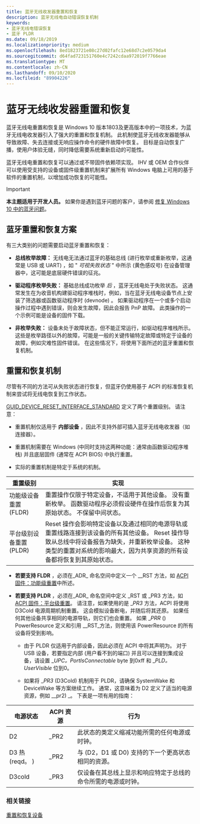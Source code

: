 ```yaml
---
title: 蓝牙无线收发器重置和恢复
description: 蓝牙无线电自动错误恢复机制
keywords:
- 蓝牙无线电错误恢复
- 蓝牙 PLDR
ms.date: 09/18/2019
ms.localizationpriority: medium
ms.openlocfilehash: 8ed1823721e08c27d02fafc12e68d7c2e0579da4
ms.sourcegitcommit: d64fad723151760e4c7242cdaa972019f7766eae
ms.translationtype: MT
ms.contentlocale: zh-CN
ms.lasthandoff: 09/10/2020
ms.locfileid: "89904226"
---
```

# <a name="bluetooth-radio-reset-and-recovery"></a>蓝牙无线收发器重置和恢复

蓝牙无线电重置和恢复是 Windows 10 版本1803及更高版本中的一项技术，为蓝牙无线电收发器引入了强大的重置和恢复机制。 此机制使蓝牙无线收发器能够从导致故障、失去连接或无响应操作命令的硬件故障中恢复。 目标是自动恢复广播，使用户体验无缝，同时降低需要系统重新启动的可能性。

蓝牙无线电重置和恢复可以通过或不带固件依赖项实现。 IHV 或 OEM 合作伙伴可以使用受支持的设备或固件级重置机制来扩展所有 Windows 电脑上可用的基于软件的重置机制，以增加成功恢复的可能性。

> [!IMPORTANT]
> **本主题适用于开发人员。** 如果你是遇到蓝牙问题的客户，请参阅 [修复 Windows 10 中的蓝牙问题](https://support.microsoft.com/help/14169/windows-10-fix-bluetooth-problems)。

## <a name="bluetooth-reset-and-recovery-scenarios"></a>蓝牙重置和恢复方案

有三大类别的问题需要启动蓝牙重置和恢复：

- **总线枚举故障：** 无线电无法通过蓝牙的基础总线 (进行枚举或重新枚举，这通常是 USB 或 UART) ，如 " _可视失败状态_ " 中所示 (黄色感叹号) 在设备管理器中，这可能是底层硬件错误的征兆。

- **驱动程序枚举失败：** 基础总线成功枚举 _后_ ，蓝牙无线电处于失败状态。 这通常发生在为收音机构建驱动程序堆栈时，例如，当在蓝牙无线电设备节点上安装了筛选器或函数驱动程序时 (devnode) 。 如果驱动程序在一个或多个启动操作过程中遇到错误，则会发生故障，因此会报告 PnP 故障。 此类操作的一个示例可能是设备的固件下载。

- **非枚举失败：** 设备未处于故障状态，但不能正常运行，如驱动程序堆栈所示。 这些是枚举路径以外的故障，可能是一般的关键传输特定故障或特定于设备的故障，例如灾难性固件错误。 在这些情况下，将使用下面所述的蓝牙重置和恢复机制。

## <a name="reset-and-recovery-mechanisms"></a>重置和恢复机制

尽管有不同的方法可从失败状态进行恢复，但蓝牙仍使用基于 ACPI 的标准恢复机制来尝试将无线电恢复到工作状态。

[GUID_DEVICE_RESET_INTERFACE_STANDARD](https://docs.microsoft.com/windows-hardware/drivers/kernel/working-with-guid-device-reset-interface-standard) 定义了两个重置级别。 请注意：

- 重置机制仅适用于 **内部设备** ，因此不支持外部可插入蓝牙无线电收发器（如连接器）。

- 重置机制需要在 Windows (中同时支持这两种功能：通常由函数驱动程序堆栈) 并且底层固件 (通常在 ACPI BIOS) 中执行重置。

- 实际的重置机制是特定于系统的机制。

| 重置级别 | 实现 |
| --- | --- |
| 功能级设备重置 (FLDR)  | 重置操作仅限于特定设备，不适用于其他设备。 没有重新枚举。 函数驱动程序必须假设硬件在操作后恢复为其原始状态。  不保留中间状态。
| 平台级别设备重置 (PLDR)  | Reset 操作会影响特定设备以及通过相同的电源导轨或重置线路连接到该设备的所有其他设备。 Reset 操作导致从总线中将设备报告为缺失，并重新枚举设备。 这种类型的重置对系统的影响最大，因为共享资源的所有设备都将恢复到其原始状态。|

- **若要支持 FLDR** ，必须在_ADR_ 命名空间中定义一个 __RST 方法，如 [ACPI 固件：功能级重置](https://docs.microsoft.com/windows-hardware/drivers/kernel/resetting-and-recovering-a-device#acpi-firmware-function-level-reset)中所述。

- **若要支持 PLDR** ，必须在_ADR_ 命名空间中定义 _RST 或 _PR3 方法，如 [ACPI 固件：平台级重置](https://docs.microsoft.com/windows-hardware/drivers/kernel/resetting-and-recovering-a-device#acpi-firmware-platform-level-reset)。 请注意，如果使用的是 __PR3_ 方法，ACPI 将使用 D3Cold 电源周期机制重置。 这会模拟设备断电，并随后将其还原。 如果任何其他设备共享相同的电源导轨，则它们也会重置。 如果 __PRR_ () PowerResource 定义和引用 __RST_方法，则使用该 PowerResource 的所有设备将受到影响。

  - 由于 PLDR 仅适用于内部设备，因此必须在 ACPI 中将其声明为。 对于 USB 设备，若要指定内部 (用户看不到的端口) 并且可以连接到集成设备，请设置 __UPC。PortIsConnectable_ byte 到0xff 和 __PLD。UserVisible_ 位到0。

  - 如果将 __PR3_ (D3Cold) 机制用于 PLDR，请确保 SystemWake 和 DeviceWake 等方案继续工作。 通常，这意味着为 D2 定义了适当的电源资源，例如 __pr2) _。 下表是一项有用的指南：

| 电源状态 | ACPI 资源 | 行为 |  
| --- | --- | --- |  
| D2 | _PR2 | 此状态的类定义缩减功能所需的任何电源或时钟。 |  
| D3 热 (reqd。 )  | _PR2 | 与 (D2，D1 或 D0) 支持的下一个更高状态相同的资源。 |  
| D3cold | _PR3 | 仅设备在其总线上显示和响应特定于总线的命令所需的电源或时钟。|  

### <a name="related-links"></a>相关链接

[重置和恢复设备](https://docs.microsoft.com/windows-hardware/drivers/kernel/resetting-and-recovering-a-device)
